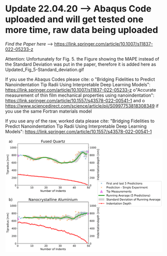 # Update 22.04.20 --> Abaqus Code uploaded and will get tested one more time, raw data being uploaded

*Find the Paper here* --> https://link.springer.com/article/10.1007/s11837-022-05233-z

Attention:
Unfortunately for Fig. 5. the Figure showing the MAPE instead of the Standard Deviation was put in the paper, therefore it is added here as Updated_Fig_5-Standard_deviation.gif

If you use the Abaqus Codes please cite:
o "Bridging Fidelities to Predict Nanoindentation Tip Radii Using Interpretable Deep Learning Models": https://link.springer.com/article/10.1007/s11837-022-05233-z 
o"Accurate measurement of thin film mechanical properties using nanoindentation": https://link.springer.com/article/10.1557/s43578-022-00541-1
and
o https://www.sciencedirect.com/science/article/pii/S0997753818308349 if you use the same Fortran materials model

If you use any of the raw, worked data please cite:
"Bridging Fidelities to Predict Nanoindentation Tip Radii Using Interpretable Deep Learning Models": https://link.springer.com/article/10.1557/s43578-022-00541-1


![alt text](https://raw.githubusercontent.com/materialsguy/Predict_Nanoindentation_Tip_Wear/main/Updated_Fig_5-Standard_deviation.gif)
